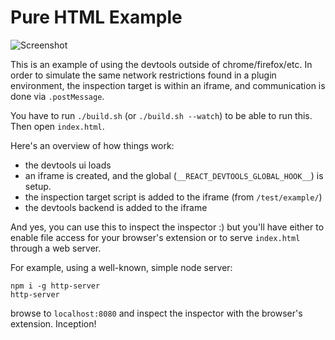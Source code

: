 # Pure HTML Example

![Screenshot](/images/plain-shell.png)

This is an example of using the devtools outside of chrome/firefox/etc. In
order to simulate the same network restrictions found in a plugin environment,
the inspection target is within an iframe, and communication is done via
`.postMessage`.

You have to run `./build.sh` (or `./build.sh --watch`) to be able to run this. Then
open `index.html`.

Here's an overview of how things work:

- the devtools ui loads
- an iframe is created, and the global (`__REACT_DEVTOOLS_GLOBAL_HOOK__`) is
  setup.
- the inspection target script is added to the iframe (from `/test/example/`)
- the devtools backend is added to the iframe

And yes, you can use this to inspect the inspector :) but you'll have either 
to enable file access for your browser's extension or to serve `index.html` through 
a web server.

For example, using a well-known, simple node server:

```
npm i -g http-server
http-server
```

browse to `localhost:8080` and inspect the inspector with the browser's extension. 
Inception!